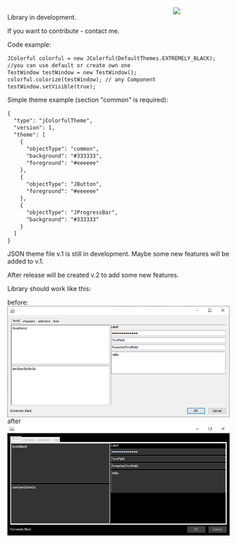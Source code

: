 <img src="/img/ico128.png" align="right" width="128" />

Library in development.

If you want to contribute - contact me.

Code example:
```
JColorful colorful = new JColorful(DefaultThemes.EXTREMELY_BLACK); //you can use default or create own one
TestWindow testWindow = new TestWindow();
colorful.colorize(testWindow); // any Component
testWindow.setVisible(true);

```

Simple theme example (section "common" is required):
```
{
  "type": "jColorfulTheme",
  "version": 1,
  "theme": [
    {
      "objectType": "common",
      "background": "#333333",
      "foreground": "#eeeeee"
    },
    {
      "objectType": "JButton",
      "foreground": "#eeeeee"
    },
    {
      "objectType": "JProgressBar",
      "background": "#333333"
    }
  ]
}
```
JSON theme file v.1 is still in development. Maybe some new features will be added to v.1.

After release will be created v.2 to add some new features.

Library should work like this:

before:
<img src="/public/white.jpg" align="right" width="888" />

after
<img src="/public/dark.jpg" align="right" width="888" />
